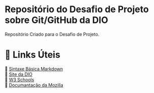# Repositório do Desafio de Projeto sobre Git/GitHub da DIO
Repositório Criado para o Desafio de Projeto.

# :link: Links Úteis
:large_blue_circle: [Sintaxe Básica Markdown](https://www.markdownguide.org/basic-syntax/)<br>
:large_blue_circle: [Site da DIO](https://www.dio.me/)<br>
:large_blue_circle: [W3 Schools](https://www.w3schools.com/)<br>
:large_blue_circle: [Documantação da Mozilla](https://developer.mozilla.org/pt-BR/)<br>
